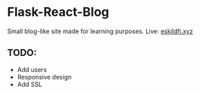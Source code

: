# Flask-React-Blog
Small blog-like site made for learning purposes.
Live: [eskildfi.xyz](http://eskildfi.xyz)


## TODO:
* Add users
* Responsive design
* Add SSL
